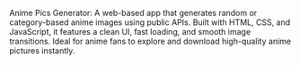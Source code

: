 Anime Pics Generator: A web-based app that generates random or category-based anime images using public APIs. Built with HTML, CSS, and JavaScript, it features a clean UI, fast loading, and smooth image transitions. Ideal for anime fans to explore and download high-quality anime pictures instantly.
